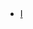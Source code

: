<!-- ## test note -->

<ul style="margin:0 0 5px;">
  <li><a href="ns_notes.md/"><autocolor>I</autocolor></a></li>
</ul>
